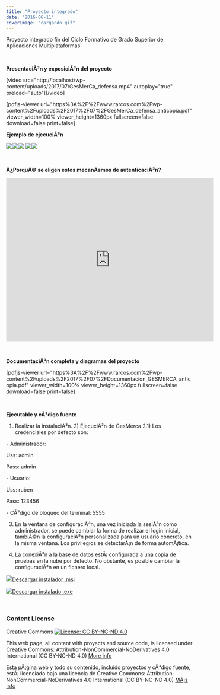 ```yaml
---
title: "Proyecto integrado"
date: "2016-06-11"
coverImage: "cargando.gif"
---
```


Proyecto integrado fin del Ciclo Formativo de Grado Superior de Aplicaciones Multiplataformas

 

 **PresentaciÃ³n y exposiciÃ³n del proyecto**

\[video src="http://localhost/wp-content/uploads/2017/07/GesMerCa\_defensa.mp4" autoplay="true" preload="auto"\]\[/video\]

\[pdfjs-viewer url="https%3A%2F%2Fwww.rarcos.com%2Fwp-content%2Fuploads%2F2017%2F07%2FGesMerCa\_defensa\_anticopia.pdf" viewer\_width=100% viewer\_height=1360px fullscreen=false download=false print=false\]

 **Ejemplo de ejecuciÃ³n**

[![](images/Carga-300x225.png)](http://localhost/wp-content/uploads/2017/07/Carga.png)[![](images/ID_Facial_OK-286x300.png)](http://localhost/wp-content/uploads/2017/07/ID_Facial_OK.png)[![](images/ID_Facial_Desconocido-286x300.png)](http://localhost/wp-content/uploads/2017/07/ID_Facial_Desconocido.png) [![](images/Login-286x300.png)](http://localhost/wp-content/uploads/2017/07/Login.png)[![](images/PrincipalAdmin-1024x553.png)](http://localhost/wp-content/uploads/2017/07/PrincipalAdmin.png)

 

**Â¿PorquÃ© se eligen estos mecanÃ­smos de autenticaciÃ³n?**

<iframe src="https://www.youtube.com/embed/MFHeKRsQtGE" width="560" height="440" frameborder="0" allowfullscreen="allowfullscreen"></iframe>

 

 **DocumentaciÃ³n completa y diagramas del proyecto**

\[pdfjs-viewer url="https%3A%2F%2Fwww.rarcos.com%2Fwp-content%2Fuploads%2F2017%2F07%2FDocumentacion\_GESMERCA\_anticopia.pdf" viewer\_width=100% viewer\_height=1360px fullscreen=false download=false print=false\]

 

 **Ejecutable y cÃ³digo fuente**

1) Realizar la instalaciÃ³n. 2) EjecuciÃ³n de GesMerca 2.1) Los credenciales por defecto son:

\- Administrador:

Uss: admin

Pass: admin

\- Usuario:

Uss: ruben

Pass: 123456

\- CÃ³digo de bloqueo del terminal: 5555

3) En la ventana de configuraciÃ³n, una vez iniciada la sesiÃ³n como administrador, se puede cambiar la forma de realizar el login inicial, tambiÃ©n la configuraciÃ³n personalizada para un usuario concreto, en la misma ventana. Los privilegios se detectarÃ¡n de forma automÃ¡tica.

4) La conexiÃ³n a la base de datos estÃ¡ configurada a una copia de pruebas en la nube por defecto. No obstante, es posible cambiar la configuraciÃ³n en un fichero local.

[![](images/v-10-5121-300x300.png)](https://bitbucket.org/rubenarcos/gesmerca-c/downloads/GesMerCa.msi)[Descargar instalador .msi](https://bitbucket.org/rubenarcos/gesmerca-c/downloads/GesMerCa.msi)

[![](images/icono_archivo_exe1-297x300.png)](https://bitbucket.org/rubenarcos/gesmerca-c/downloads/setup.exe)[Descargar instalado .exe](https://bitbucket.org/rubenarcos/gesmerca-c/downloads/setup.exe)

 

### Content License

Creative Commons [![License: CC BY-NC-ND 4.0](images/88x31.png)](https://creativecommons.org/licenses/by-nc-nd/4.0/)

This web page, all content with proyects and source code, is licensed under Creative Commons: Attribution-NonCommercial-NoDerivatives 4.0 International (CC BY-NC-ND 4.0) [More info](https://creativecommons.org/licenses/by-nc-nd/4.0/)

Esta pÃ¡gina web y todo su contenido, incluido proyectos y cÃ³digo fuente, estÃ¡ licenciado bajo una licencia de Creative Commons: Attribution-NonCommercial-NoDerivatives 4.0 International (CC BY-NC-ND 4.0) [MÃ¡s info](https://creativecommons.org/licenses/by-nc-nd/4.0/deed.es)

